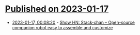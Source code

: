 # [Published on 2023-01-17](index.md)

* [2023-01-17, 00:08:20](https://news.ycombinator.com/item?id=34407338) - [Show HN: Stack-chan – Open-source companion robot easy to assemble and customize](https://github.com/meganetaaan/stack-chan)
